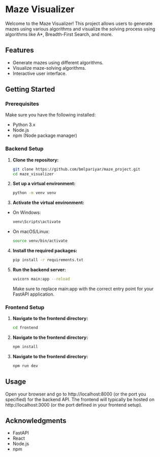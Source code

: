 # Maze Visualizer

Welcome to the Maze Visualizer! This project allows users to generate mazes using various algorithms and visualize the solving process using algorithms like A*, Breadth-First Search, and more.

## Features

- Generate mazes using different algorithms.
- Visualize maze-solving algorithms.
- Interactive user interface.

## Getting Started

### Prerequisites

Make sure you have the following installed:

- Python 3.x
- Node.js
- npm (Node package manager)

### Backend Setup

1. **Clone the repository:**

   ```bash
   git clone https://github.com/bmlpariyar/maze_project.git
   cd maze_visualizer
2. **Set up a virtual environment:**
   ```bash
   python -m venv venv
3. **Activate the virtual environment:**
  - On Windows:
     ```bash
     venv\Scripts\activate
  - On macOS/Linux:
    ```bash
    source venv/bin/activate
4. **Install the required packages:**
   ```bash
   pip install -r requirements.txt
5. **Run the backend server:**
   ```bash
   uvicorn main:app --reload
   ```
   Make sure to replace main:app with the correct entry point for your FastAPI application.

### Frontend Setup

1. **Navigate to the frontend directory:**
    ```bash
    cd frontend
2. **Navigate to the frontend directory:**
    ```bash  
    npm install
3. **Navigate to the frontend directory:**
    ```bash
    npm run dev

## Usage
Open your browser and go to http://localhost:8000 (or the port you specified) for the backend API.
The frontend will typically be hosted on http://localhost:3000 (or the port defined in your frontend setup).


## Acknowledgments
- FastAPI
- React
- Node.js
- npm
    
   
